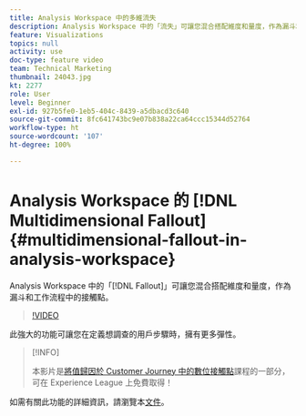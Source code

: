 ```yaml
---
title: Analysis Workspace 中的多維流失
description: Analysis Workspace 中的「流失」可讓您混合搭配維度和量度，作為漏斗和工作流程中的接觸點。
feature: Visualizations
topics: null
activity: use
doc-type: feature video
team: Technical Marketing
thumbnail: 24043.jpg
kt: 2277
role: User
level: Beginner
exl-id: 927b5fe0-1eb5-404c-8439-a5dbacd3c640
source-git-commit: 8fc641743bc9e07b838a22ca64ccc15344d52764
workflow-type: ht
source-wordcount: '107'
ht-degree: 100%

---
```


# Analysis Workspace 的 [!DNL Multidimensional Fallout] {#multidimensional-fallout-in-analysis-workspace}

Analysis Workspace 中的「[!DNL Fallout]」可讓您混合搭配維度和量度，作為漏斗和工作流程中的接觸點。

>[!VIDEO](https://video.tv.adobe.com/v/24043/?quality=12&learn=on)

此強大的功能可讓您在定義想調查的用戶步驟時，擁有更多彈性。

>[!INFO]
>
> 本影片是[將值歸因於 Customer Journey 中的數位接觸點](https://experienceleague.adobe.com/?recommended=Analytics-U-1-2020.2)課程的一部分，可在 Experience League 上免費取得！

如需有關此功能的詳細資訊，請瀏覽本[文件](https://experienceleague.adobe.com/docs/analytics/analyze/analysis-workspace/visualizations/fallout/configuring-interdimensional-fallout.html?lang=zh-Hant)。
